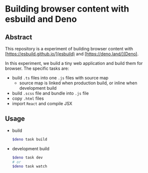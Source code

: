 # Building browser content with esbuild and Deno

## Abstract

This repository is a experiment of building browser content with [https://esbuild.github.io/](esbuild) and [https://deno.land/](Deno).

In this experiment, we build a tiny web application and build them for browser.
The specific tasks are:

- build `.ts` files into one `.js` files with source map
  - source map is linked when production build, or inline when development build
- build `.scss` file and bundle into `.js` file
- copy `.html` files
- import `React` and compile JSX

## Usage

- build
  ```sh
  $deno task build
  ```
- development build
  ```sh
  $deno task dev
  # or
  $deno task watch
  ```
